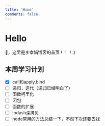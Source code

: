```yaml
---
title: 'Home'
comments: false
---
```


<script async defer src="https://buttons.github.io/buttons.js"></script>

# Hello

🍉，这里是李幸娟博客的首页！！！:)

## 本周学习计划

- [x]  call和apply,bind
- [ ]  递归，迭代（递归已经明白了）
- [ ]  函数柯里化
- [ ]  闭包
- [ ]  函数的扩展
- [ ]  lodash深拷贝
- [ ]  node常用的方法总结一下，不然下次还要去找
